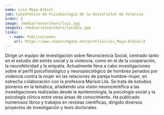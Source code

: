 ```yaml
---
name: Luis Moya Albiol
job: Catedrático de Psicobiología de la Universitat de València
order: 3
image: /media/researchers/luis.jpg
image2x: /media/researchers/luis@2x.jpg
links:
  - name: Publicaciones
    url: https://www.researchgate.net/profile/Luis_Moya-Albiol/2
---
```


Dirige un equipo de investigación sobre Neurociencia Social, centrado tanto en el estudio del estrés social y la violencia, como en el de la cooperación, la neurofelicidad y la empatía. Actualmente lleva a cabo investigaciones sobre el perfil psicofisiológico y neuropsicológico de hombres penados por violencia contra la mujer en las relaciones de pareja hombre-mujer, en estrecha colaboración con la profesora Marisol Lila. Se trata de estudios pioneros en la temática, añadiendo una visión neurocientífica a las investigaciones realizadas desde la epidemiología, la psicología social y la psicología clínica entre otras áreas de conocimiento. Ha publicado numerosos libros y trabajos en revistas científicas, dirigido diversos proyectos de investigación y tesis doctorales.
